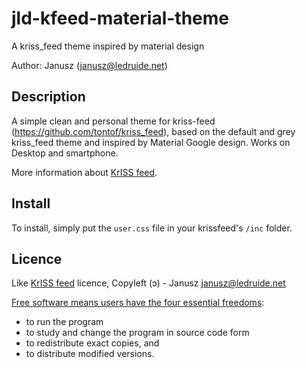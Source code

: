 jld-kfeed-material-theme
========================

A kriss_feed theme inspired by material design

Author: Janusz (<janusz@ledruide.net>)

## Description

A simple clean and personal theme for kriss-feed (https://github.com/tontof/kriss_feed),
based on the default and grey kriss_feed theme
and inspired by Material Google design.
Works on Desktop and smartphone.

More information about [KrISS feed](http://tontof.net/kriss/feed).


## Install

To install, simply put the `user.css` file in your krissfeed's `/inc` folder.


## Licence

Like [KrISS feed](http://tontof.net/kriss/feed) licence,
Copyleft (ɔ) - Janusz <janusz@ledruide.net>

[Free software means users have the four essential freedoms](http://www.gnu.org/philosophy/philosophy.html):

- to run the program
- to study and change the program in source code form
- to redistribute exact copies, and
- to distribute modified versions.
